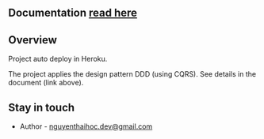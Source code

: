 
## Documentation [read here](https://sotatek.notion.site/nest-cqrs-boilerplate-d3837f47619c44bbb4e680824aa9f665)
## Overview
Project auto deploy in Heroku.

The project applies the design pattern DDD (using CQRS). See details in the document (link above).


## Stay in touch

- Author - nguyenthaihoc.dev@gmail.com

